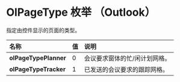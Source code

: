 
# OlPageType 枚举 （Outlook）

指定由控件显示的页面的类型。



|**名称**|**值**|**说明**|
|:-----|:-----|:-----|
|**olPageTypePlanner**|0|会议要求窗体的忙/闲计划网格。|
|**olPageTypeTracker**|1|已发送的会议要求的跟踪网格。|
